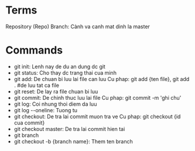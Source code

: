 # Terms

Repository (Repo)
Branch: Cành va canh mat dinh la master

# Commands

- git init: Lenh nay de du an dung dc git
- git status: Cho thay dc trang thai cua minh
- git add: De chuan bi luu lai file can luu
    Cu phap: git add {ten file}, git add . #de luu tat ca file
- git reset: De lay ra file chuan bi luu
- git commit: De chinh thuc luu lai file
    Cu phap: git commit -m 'ghi chu'
- git log: Coi nhung thoi diem da luu
- git log --oneline: Tuong tu 
- git checkout: De tra lai commit muon tra ve
    Cu phap: git checkout {id cua commit}
- git checkout master: De tra lai commit hien tai
- git branch
- git checkout -b {branch name}: Them ten branch
